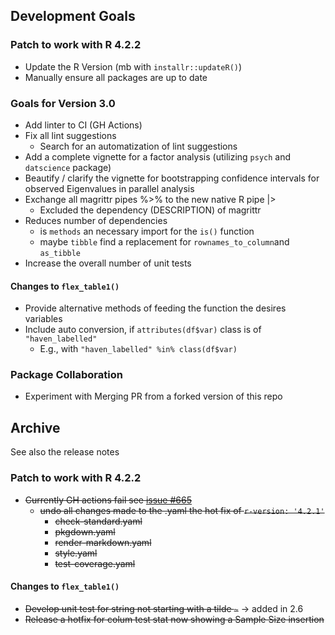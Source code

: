 ## Development Goals
   
  
### Patch to work with R 4.2.2
- Update the R Version (mb with `installr::updateR()`)
- Manually ensure all packages are up to date


### Goals for Version 3.0
- Add linter to CI (GH Actions)
- Fix all lint suggestions
  * Search for an automatization of lint suggestions
- Add a complete vignette for a factor analysis (utilizing `psych` and
  `datscience` package)
- Beautify / clarify the vignette for bootstrapping confidence
  intervals for observed Eigenvalues in parallel analysis
- Exchange all magrittr pipes %>% to the new native R pipe |> 
  * Excluded the dependency (DESCRIPTION) of magrittr
- Reduces number of dependencies
  * is `methods` an necessary import for the  `is()` function
  * maybe `tibble` find a replacement for `rownames_to_column`and `as_tibble`
- Increase the overall number of unit tests
  
#### Changes to `flex_table1()`
- Provide alternative methods of feeding the function the desires variables
- Include auto conversion, if `attributes(df$var)` class is of `"haven_labelled"`
  * E.g., with `"haven_labelled" %in% class(df$var)` 
  
  
### Package Collaboration
- Experiment with Merging PR from a forked version of this repo

## Archive 

See also the release notes

### Patch to work with R 4.2.2
- ~~Currently GH actions fail see [issue #665](https://github.com/r-lib/actions/issues/655)~~
  * ~~undo all changes made to the .yaml the hot fix of `r-version: '4.2.1'`~~
    * ~~check-standard.yaml~~
    * ~~pkgdown.yaml~~
    * ~~render-markdown.yaml~~
    * ~~style.yaml~~
    * ~~test-coverage.yaml~~

#### Changes to `flex_table1()`
- ~~Develop unit test for string not starting with a tilde `~`~~ -> added in 2.6
- ~~Release a hotfix for colum test stat now showing a Sample Size insertion~~
